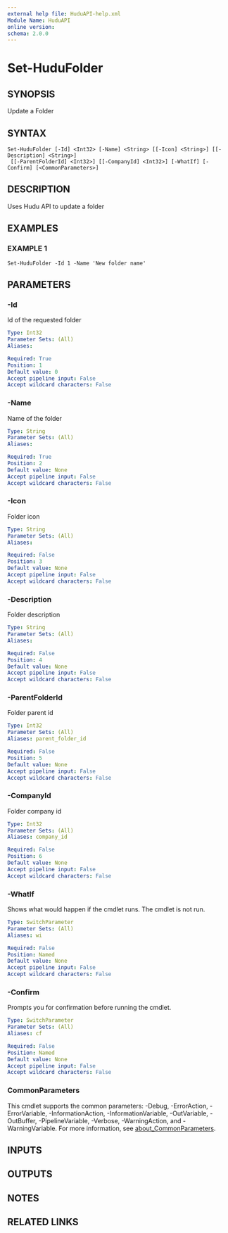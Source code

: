 ```yaml
---
external help file: HuduAPI-help.xml
Module Name: HuduAPI
online version:
schema: 2.0.0
---
```


# Set-HuduFolder

## SYNOPSIS
Update a Folder

## SYNTAX

```
Set-HuduFolder [-Id] <Int32> [-Name] <String> [[-Icon] <String>] [[-Description] <String>]
 [[-ParentFolderId] <Int32>] [[-CompanyId] <Int32>] [-WhatIf] [-Confirm] [<CommonParameters>]
```

## DESCRIPTION
Uses Hudu API to update a folder

## EXAMPLES

### EXAMPLE 1
```
Set-HuduFolder -Id 1 -Name 'New folder name'
```

## PARAMETERS

### -Id
Id of the requested folder

```yaml
Type: Int32
Parameter Sets: (All)
Aliases:

Required: True
Position: 1
Default value: 0
Accept pipeline input: False
Accept wildcard characters: False
```

### -Name
Name of the folder

```yaml
Type: String
Parameter Sets: (All)
Aliases:

Required: True
Position: 2
Default value: None
Accept pipeline input: False
Accept wildcard characters: False
```

### -Icon
Folder icon

```yaml
Type: String
Parameter Sets: (All)
Aliases:

Required: False
Position: 3
Default value: None
Accept pipeline input: False
Accept wildcard characters: False
```

### -Description
Folder description

```yaml
Type: String
Parameter Sets: (All)
Aliases:

Required: False
Position: 4
Default value: None
Accept pipeline input: False
Accept wildcard characters: False
```

### -ParentFolderId
Folder parent id

```yaml
Type: Int32
Parameter Sets: (All)
Aliases: parent_folder_id

Required: False
Position: 5
Default value: None
Accept pipeline input: False
Accept wildcard characters: False
```

### -CompanyId
Folder company id

```yaml
Type: Int32
Parameter Sets: (All)
Aliases: company_id

Required: False
Position: 6
Default value: None
Accept pipeline input: False
Accept wildcard characters: False
```

### -WhatIf
Shows what would happen if the cmdlet runs.
The cmdlet is not run.

```yaml
Type: SwitchParameter
Parameter Sets: (All)
Aliases: wi

Required: False
Position: Named
Default value: None
Accept pipeline input: False
Accept wildcard characters: False
```

### -Confirm
Prompts you for confirmation before running the cmdlet.

```yaml
Type: SwitchParameter
Parameter Sets: (All)
Aliases: cf

Required: False
Position: Named
Default value: None
Accept pipeline input: False
Accept wildcard characters: False
```

### CommonParameters
This cmdlet supports the common parameters: -Debug, -ErrorAction, -ErrorVariable, -InformationAction, -InformationVariable, -OutVariable, -OutBuffer, -PipelineVariable, -Verbose, -WarningAction, and -WarningVariable. For more information, see [about_CommonParameters](http://go.microsoft.com/fwlink/?LinkID=113216).

## INPUTS

## OUTPUTS

## NOTES

## RELATED LINKS
